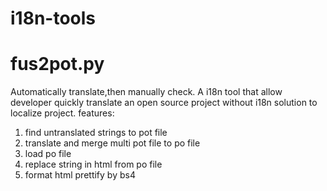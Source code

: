 # i18n-tools

# fus2pot.py
Automatically translate,then manually check.
A i18n tool that allow developer quickly translate an open source project without i18n solution to localize project.
features:
  1. find untranslated strings to pot file
  2. translate and merge multi pot file to po file
  3. load po file
  4. replace string in html from po file
  5. format html prettify by bs4
